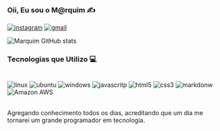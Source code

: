 ### Oii, Eu sou o M@rquim ✍️

[![instagram](https://img.shields.io/badge/Instagram-E4405F?style=for-the-badge&logo=instagram&logoColor=white)](https://instagram)
[![gmail](https://img.shields.io/badge/Gmail-D14836?style=for-the-badge&logo=gmail&logoColor=white)](https://malito)

![Marquim GitHub stats](https://github-readme-stats.vercel.app/api?username=marcosumania&show_icons=true&theme=dark)

### Tecnologias que Utilizo 💻

<div style="display: inline_block"><br/>
<img align="center" alt="linux" src="https://img.shields.io/badge/Linux-FCC624?style=for-the-badge&logo=linux&logoColor=black" />
<img align="center" alt="ubuntu" src="https://img.shields.io/badge/Ubuntu-E95420?style=for-the-badge&logo=ubuntu&logoColor=white" />
<img align="center" alt="windows" src="https://img.shields.io/badge/Windows-0078D6?style=for-the-badge&logo=windows&logoColor=white" />
<img align="center" alt="javascritp" src="https://img.shields.io/badge/JavaScript-323330?style=for-the-badge&logo=javascript&logoColor=F7DF1Ehttps://img.shields.io/badge/JavaScript-F7DF1E?style=for-the-badge&logo=javascript&logoColor=black"/>
<img align="center" alt="html5" src="https://img.shields.io/badge/HTML5-E34F26?style=for-the-badge&logo=html5&logoColor=white"/>
<img align="center" alt="css3" src="https://img.shields.io/badge/CSS3-1572B6?style=for-the-badge&logo=css3&logoColor=white"/>
<img align="center" alt="markdonw" src="https://img.shields.io/badge/Markdown-000000?style=for-the-badge&logo=markdown&logoColor=white"/>
<img align="center" alt="Amazon AWS" src="https://img.shields.io/badge/Amazon_AWS-232F3E?style=for-the-badge&logo=amazon-aws&logoColor=white"/>
</div></br>

Agregando conhecimento todos os dias, acreditando que um dia me tornarei um grande programador em tecnologia.
